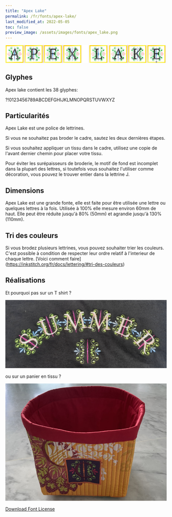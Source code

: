 ```yaml
---
title: "Apex Lake"
permalink: /fr/fonts/apex-lake/
last_modified_at: 2022-05-05
toc: false
preview_image: /assets/images/fonts/apex_lake.png
---
```

![Apex](/assets/images/fonts/apex_lake.png)

## Glyphes
Apex lake contient les 38 glyphes:

?!0123456789ABCDEFGHIJKLMNOPQRSTUVWXYZ

## Particularités
Apex Lake est une police de lettrines. 

Si vous ne souhaitez pas broder le cadre, sautez les deux dernières étapes.  

Si vous souhaitez appliquer un tissu dans le cadre, utilisez une copie de l'avant dernier chemin pour placer votre tissu.

Pour éviter les surépaisseurs de broderie, le motif de fond est incomplet dans la plupart des lettres, si toutefois vous souhaitez l'utiliser comme  décoration, vous pouvez le trouver entier dans la lettrine J.

## Dimensions
Apex Lake est une grande fonte, elle est faite pour être utilisée une lettre ou quelques lettres à la fois. 
Utilisée à 100% elle mesure environ 60mm de haut. Elle peut être réduite jusqu'à 80% (50mm) et agrandie jusqu'à 130% (110mm).

## Tri des couleurs 
Si vous brodez plusieurs lettrines, vous pouvez souhaiter trier les couleurs. C'est possible à condition de respecter leur ordre relatif à l'interieur de chaque lettre. [Voici comment faire] (https://inkstitch.org/fr/docs/lettering/#tri-des-couleurs)




## Réalisations

Et pourquoi pas sur un T shirt ?

![Apex2](/assets/images/fonts/apex2.jpg)

ou sur un panier en tissu ?

![Apex3](/assets/images/fonts/apex3.jpg)

[Download Font License](https://github.com/inkstitch/inkstitch/tree/main/fonts/apex_lake/LICENSE)
